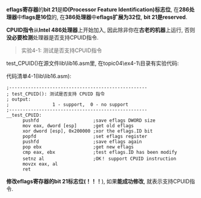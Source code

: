 **eflags寄存器**的**bit 21**是**ID(Processor Feature Identification)标志位**, 在**286处理器**中**flags是16位**的, 在**386处理器**中**eflags扩展为32位**, **bit 21是reserved**. 

**CPUID指令**从**Intel 486处理器**上开始加入, 因此除非你在**古老的机器**上运行, 否则**没必要检测**处理器是否支持CPUID指令. 

>实验4-1: 测试是否支持CPUID指令

test\_CPUID()在源文件lib\lib16.asm里, 在topic04\ex4-1\目录有实验代码: 

代码清单4-1(lib\lib16.asm): 

```assembly
;---------------------------------------------------
; test_CPUID(): 测试是否支持 CPUID 指令
; output: 
;                1 - support,  0 - no support
;---------------------------------------------------
__test_CPUID: 
      pushfd                    ;save eflags DWORD size
      mov eax, dword [esp]      ;get old eflags
      xor dword [esp], 0x200000 ;xor the eflags.ID bit
      popfd                     ;set eflags register
      pushfd                    ;save eflags again
      pop ebx                   ;get new eflags
      cmp eax, ebx              ;test eflags.ID has been modify
      setnz al                  ;OK！ support CPUID instruction
      movzx eax, al
      ret
```

**修改eflags寄存器的bit 21标志位(！！！**), 如果**能成功修改**, 就表示支持CPUID指令. 